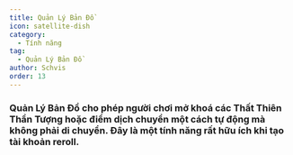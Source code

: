 ```yaml
---
title: Quản Lý Bản Đồ
icon: satellite-dish
category:
  - Tính năng
tag:
  - Quản Lý Bản Đồ
author: Schvis
order: 13
---
```


### Quản Lý Bản Đồ cho phép người chơi mở khoá các Thất Thiên Thần Tượng hoặc điểm dịch chuyển một cách tự động mà không phải di chuyển. Đây là một tính năng rất hữu ích khi tạo tài khoản reroll.
